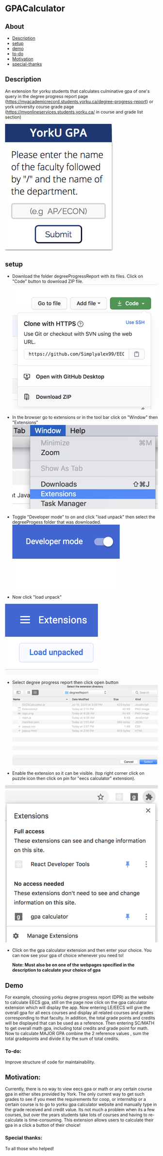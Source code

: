 # GPACalculator

## About
* [Description](https://github.com/Simplyalex99/EECSCalculator/blob/master/README.md#description)
* [setup](https://github.com/Simplyalex99/EECSCalculator/blob/master/README.md#setup)
* [demo](https://github.com/Simplyalex99/EECSCalculator/blob/master/README.md#demo)
* [to-do](https://github.com/Simplyalex99/EECSCalculator/blob/master/README.md#to-do)
* [Motivation](https://github.com/Simplyalex99/EECSCalculator/blob/master/README.md#motivation)
* [special-thanks](https://github.com/Simplyalex99/EECSCalculator/blob/master/README.md#special-thanks)

## Description
An extension for yorku students that calculates culminative gpa of one's query in  the degree progress report page (https://myacademicrecord.students.yorku.ca/degree-progress-report) or york university course grade page (https://myonlineservices.students.yorku.ca/ in course and grade list section)  

![](https://github.com/Simplyalex99/EECSCalculator/blob/master/degreeReport/ExtensionUI.png)


## setup
- Download the folder degreeProgressReport with its files. Click on "Code" button to download ZIP file. 
 ![](https://github.com/Simplyalex99/EECSCalculator/blob/master/steps/step1.png)

- In the browser go to extensions or in the tool bar click on "Window" then "Extensions"
![](https://github.com/Simplyalex99/EECSCalculator/blob/master/steps/step2.png)
- Toggle "Developer mode" to on and click "load unpack" then select the degreeProgess folder that was downloaded.
  ![](https://github.com/Simplyalex99/EECSCalculator/blob/master/steps/step3.png)
  
- Now click "load unpack"

 ![](https://github.com/Simplyalex99/EECSCalculator/blob/master/steps/step4.png)
 
- Select degree progress report then click open button
![](https://github.com/Simplyalex99/EECSCalculator/blob/master/steps/step5.png)
 
- Enable the extension so it can be visible. (top right corner click on puzzle icon then click on pin for "eecs calculator" extension).

![](https://github.com/Simplyalex99/EECSCalculator/blob/master/steps/step6.png)

- Click on the gpa calculator extension and then enter your choice. You can now see your gpa of choice whenever you need to!

  **Note: Must also be on one of the webpages specified in the  description to calculate your choice of gpa**

## Demo
For example, choosing yorku degree progress report (DPR) as the website to calculate EECS gpa, still on the page now click on the gpa calculator extension which will display the app. Now entering LE/EECS will give the overall gpa for all eecs courses and display all related courses  and grades corresponding to that faculty. In addition,  the total grade points and credits will be displayed that can be used as a reference. Then entering SC/MATH to get overall math gpa, including total credits and grade point for math. Now to calculate MAJOR GPA combine the 2 reference values , sum the total gradepoints and divide it by the sum of total credits.



### To-do:
Improve structure of code for maintainability.

## Motivation:
Currently, there is no way to view eecs gpa or math  or any certain course gpa in either sites provided by York. The only current way to get such grades to see if you meet the requirements for coop, or internship or a certain course is to go to yorku gpa calculator website and manually type in the grade received and credit value. Its not much a problem when its a few courses, but over the years students take lots of courses and having to re-calculate is time-consuming. This extension allows users to calculate their gpa in a click a button of their choice!

### Special thanks:
To all those who helped!
